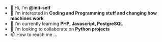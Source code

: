- 👋 Hi, I’m **@init-self**
- 👀 I’m interested in **Coding and Programming stuff and changing how machines work**
- 🌱 I’m currently learning **PHP, Javascript, PostgreSQL**
- 💞️ I’m looking to collaborate on **Python projects**
- 📫 How to reach me ...

<!---
init-self/init-self is a ✨ special ✨ repository because its `README.md` (this file) appears on your GitHub profile.
You can click the Preview link to take a look at your changes.
--->
